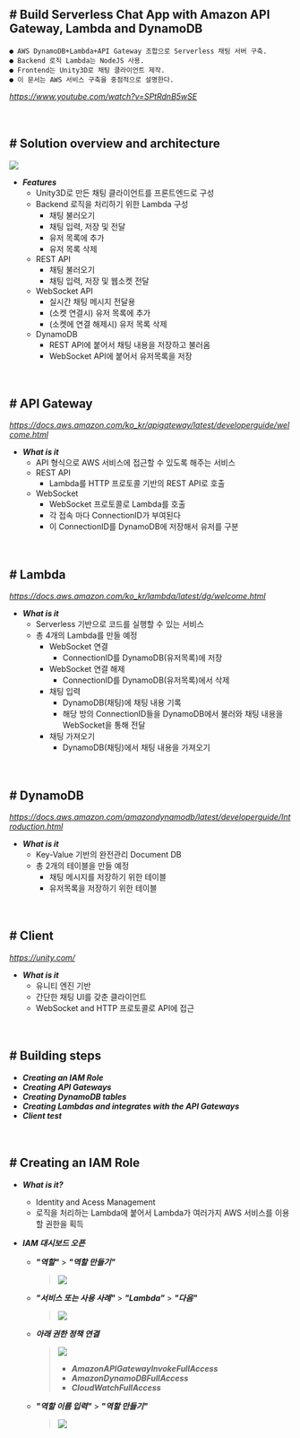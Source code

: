 ## # Build Serverless Chat App with Amazon API Gateway, Lambda and DynamoDB
    ● AWS DynamoDB+Lambda+API Gateway 조합으로 Serverless 채팅 서버 구축.
    ● Backend 로직 Lambda는 NodeJS 사용.
    ● Frontend는 Unity3D로 채팅 클라이언트 제작.
    ● 이 문서는 AWS 서비스 구축을 중점적으로 설명한다.
*https://www.youtube.com/watch?v=SPtRdnB5wSE*


　

## # Solution overview and architecture

![](https://github.com/icodes-studio/wiki/blob/main/STUDY%2BRND/AWS/Chat%20(API%2BLambda%2BDynamoDB)/Assets/Architectures.png)

- ***Features***
    - Unity3D로 만든 채팅 클라이언트를 프론트엔드로 구성
    - Backend 로직을 처리하기 위한 Lambda 구성
        - 채팅 불러오기
        - 채팅 입력, 저장 및 전달
        - 유저 목록에 추가
        - 유저 목록 삭제
    - REST API
        - 채팅 불러오기
        - 채팅 입력, 저장 및 웹소켓 전달
    - WebSocket API
        - 실시간 채팅 메시지 전달용
        - (소켓 연결시) 유저 목록에 추가
        - (소켓에 연결 해제시) 유저 목록 삭제
    - DynamoDB
        - REST API에 붙어서 채팅 내용을 저장하고 불러옴
        - WebSocket API에 붙어서 유저목록을 저장


　

## # API Gateway

*https://docs.aws.amazon.com/ko_kr/apigateway/latest/developerguide/welcome.html*

- ***What is it***
    - API 형식으로 AWS 서비스에 접근할 수 있도록 해주는 서비스
    - REST API
        - Lambda를 HTTP 프로토콜 기반의 REST API로 호출
    - WebSocket
        - WebSocket 프로토콜로 Lambda를 호출
        - 각 접속 마다 ConnectionID가 부여된다
        - 이 ConnectionID를 DynamoDB에 저장해서 유저를 구분


　

## # Lambda

*https://docs.aws.amazon.com/ko_kr/lambda/latest/dg/welcome.html*

- ***What is it***
    - Serverless 기반으로 코드를 실행할 수 있는 서비스
    - 총 4개의 Lambda를 만들 예정
        - WebSocket 연결 
            - ConnectionID를 DynamoDB(유저목록)에 저장
        - WebSocket 연결 해제
            - ConnectionID를 DynamoDB(유저목록)에서 삭제
        - 채팅 입력
            - DynamoDB(채팅)에 채팅 내용 기록
            - 해당 방의 ConnectionID들을 DynamoDB에서 불러와 채팅 내용을 WebSocket을 통해 전달
        - 채팅 가져오기
            - DynamoDB(채팅)에서 채팅 내용을 가져오기


　

## # DynamoDB

*https://docs.aws.amazon.com/amazondynamodb/latest/developerguide/Introduction.html*

- ***What is it***
    - Key-Value 기반의 완전관리 Document DB
    - 총 2개의 테이블을 만들 예정
        - 채팅 메시지를 저장하기 위한 테이블
        - 유저목록을 저장하기 위한 테이블


　

## # Client

*https://unity.com/*

- ***What is it***
    - 유니티 엔진 기반
    - 간단한 채팅 UI를 갖춘 클라이언트
    - WebSocket and HTTP 프로토콜로 API에 접근


　

## # Building steps

- ***Creating an IAM Role***
- ***Creating API Gateways***
- ***Creating DynamoDB tables***
- ***Creating Lambdas and integrates with the API Gateways***
- ***Client test***


　

## # Creating an IAM Role

- ***What is it?***
    - Identity and Acess Management
    - 로직을 처리하는 Lambda에 붙어서 Lambda가 여러가지 AWS 서비스를 이용할 권한을 획득

- ***IAM 대시보드 오픈***
    - ***"역할"*** > ***"역할 만들기"***
        > ![](https://github.com/icodes-studio/wiki/blob/main/STUDY%2BRND/AWS/Chat%20(API%2BLambda%2BDynamoDB)/Assets/1.png)
    - ***"서비스 또는 사용 사례"*** > ***"Lambda"*** > ***"다음"***
        > ![](https://github.com/icodes-studio/wiki/blob/main/STUDY%2BRND/AWS/Chat%20(API%2BLambda%2BDynamoDB)/Assets/2.png)
    - ***아래 권한 정책 연결***
        > ![](https://github.com/icodes-studio/wiki/blob/main/STUDY%2BRND/AWS/Chat%20(API%2BLambda%2BDynamoDB)/Assets/3.png)
        > - ***AmazonAPIGatewayInvokeFullAccess***
        > - ***AmazonDynamoDBFullAccess***
        > - ***CloudWatchFullAccess***
    - ***"역할 이름 입력"*** > ***"역할 만들기"***
        > ![](https://github.com/icodes-studio/wiki/blob/main/STUDY%2BRND/AWS/Chat%20(API%2BLambda%2BDynamoDB)/Assets/4.png)